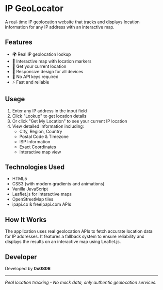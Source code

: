 
# IP GeoLocator

A real-time IP geolocation website that tracks and displays location information for any IP address with an interactive map.

## Features

- 🌍 Real IP geolocation lookup
- 📍 Interactive map with location markers
- 🎯 Get your current location
- 📱 Responsive design for all devices
- 🚀 No API keys required
- ⚡ Fast and reliable

## Usage

1. Enter any IP address in the input field
2. Click "Lookup" to get location details
3. Or click "Get My Location" to see your current IP location
4. View detailed information including:
   - City, Region, Country
   - Postal Code & Timezone
   - ISP Information
   - Exact Coordinates
   - Interactive map view

## Technologies Used

- HTML5
- CSS3 (with modern gradients and animations)
- Vanilla JavaScript
- Leaflet.js for interactive maps
- OpenStreetMap tiles
- ipapi.co & freeipapi.com APIs

## How It Works

The application uses real geolocation APIs to fetch accurate location data for IP addresses. It features a fallback system to ensure reliability and displays the results on an interactive map using Leaflet.js.

## Developer

Developed by **0x0806**

---

*Real location tracking - No mock data, only authentic geolocation services.*
